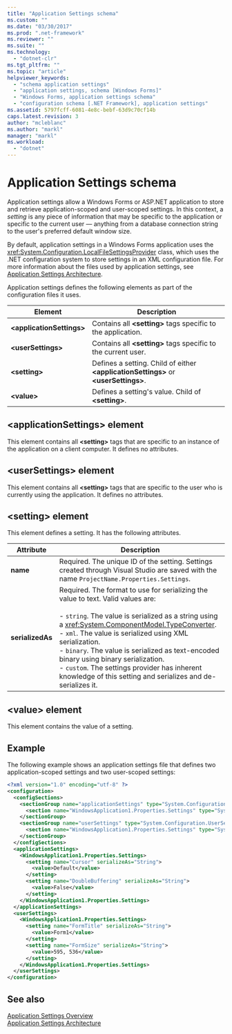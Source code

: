 ```yaml
---
title: "Application Settings schema"
ms.custom: ""
ms.date: "03/30/2017"
ms.prod: ".net-framework"
ms.reviewer: ""
ms.suite: ""
ms.technology: 
  - "dotnet-clr"
ms.tgt_pltfrm: ""
ms.topic: "article"
helpviewer_keywords: 
  - "schema application settings"
  - "application settings, schema [Windows Forms]"
  - "Windows Forms, application settings schema"
  - "configuration schema [.NET Framework], application settings"
ms.assetid: 5797fcff-6081-4e8c-bebf-63d9c70cf14b
caps.latest.revision: 3
author: "mcleblanc"
ms.author: "markl"
manager: "markl"
ms.workload: 
  - "dotnet"
---
```


# Application Settings schema

Application settings allow a Windows Forms or ASP.NET application to store and retrieve application-scoped and user-scoped settings. In this context, a *setting* is any piece of information that may be specific to the application or specific to the current user — anything from a database connection string to the user's preferred default window size.

By default, application settings in a Windows Forms application uses the <xref:System.Configuration.LocalFileSettingsProvider> class, which uses the .NET configuration system to store settings in an XML configuration file. For more information about the files used by application settings, see [Application Settings Architecture](~/docs/framework/winforms/advanced/application-settings-architecture.md).

Application settings defines the following elements as part of the configuration files it uses.

| Element                    | Description                                                                           |
| -------------------------- | ------------------------------------------------------------------------------------- |
| **\<applicationSettings>** | Contains all **\<setting>** tags specific to the application.                         |
| **\<userSettings>**        | Contains all **\<setting>** tags specific to the current user.                        |
| **\<setting>**             | Defines a setting. Child of either **\<applicationSettings>** or **\<userSettings>**. |
| **\<value>**               | Defines a setting's value. Child of **\<setting>**.                                   |

## \<applicationSettings> element

This element contains all **\<setting>** tags that are specific to an instance of the application on a client computer. It defines no attributes.

## \<userSettings> element

This element contains all **\<setting>** tags that are specific to the user who is currently using the application. It defines no attributes.

## \<setting> element

This element defines a setting. It has the following attributes.

| Attribute        | Description |
| ---------------- | ----------- |
| **name**         | Required. The unique ID of the setting. Settings created through Visual Studio are saved with the name `ProjectName.Properties.Settings`. |
| **serializedAs** | Required. The format to use for serializing the value to text. Valid values are:<br><br>- `string`. The value is serialized as a string using a <xref:System.ComponentModel.TypeConverter>.<br>- `xml`. The value is serialized using XML serialization.<br>- `binary`. The value is serialized as text-encoded binary using binary serialization.<br />- `custom`. The settings provider has inherent knowledge of this setting and serializes and de-serializes it. |

## \<value> element

This element contains the value of a setting.

## Example

The following example shows an application settings file that defines two application-scoped settings and two user-scoped settings:

```xml
<?xml version="1.0" encoding="utf-8" ?>
<configuration>
  <configSections>
    <sectionGroup name="applicationSettings" type="System.Configuration.ApplicationSettingsGroup, System, Version=2.0.0.0, Culture=neutral, PublicKeyToken=b77a5c561934e089">
      <section name="WindowsApplication1.Properties.Settings" type="System.Configuration.ClientSettingsSection, System, Version=2.0.0.0, Culture=neutral, PublicKeyToken=b77a5c561934e089" />
    </sectionGroup>
    <sectionGroup name="userSettings" type="System.Configuration.UserSettingsGroup, System, Version=2.0.0.0, Culture=neutral, PublicKeyToken=b77a5c561934e089">
      <section name="WindowsApplication1.Properties.Settings" type="System.Configuration.ClientSettingsSection, System, Version=2.0.0.0, Culture=neutral, PublicKeyToken=b77a5c561934e089" allowExeDefinition="MachineToLocalUser" />
    </sectionGroup>
  </configSections>
  <applicationSettings>
    <WindowsApplication1.Properties.Settings>
      <setting name="Cursor" serializeAs="String">
        <value>Default</value>
      </setting>
      <setting name="DoubleBuffering" serializeAs="String">
        <value>False</value>
      </setting>
    </WindowsApplication1.Properties.Settings>
  </applicationSettings>
  <userSettings>
    <WindowsApplication1.Properties.Settings>
      <setting name="FormTitle" serializeAs="String">
        <value>Form1</value>
      </setting>
      <setting name="FormSize" serializeAs="String">
        <value>595, 536</value>
      </setting>
    </WindowsApplication1.Properties.Settings>
  </userSettings>
</configuration>
```

## See also

[Application Settings Overview](~/docs/framework/winforms/advanced/application-settings-overview.md)   
[Application Settings Architecture](~/docs/framework/winforms/advanced/application-settings-architecture.md)
